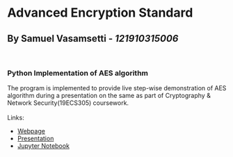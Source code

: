 # Advanced Encryption Standard
## By Samuel Vasamsetti - *121910315006*
<br>

### Python Implementation of AES algorithm
The program is implemented to provide live step-wise demonstration of AES algorithm during a presentation on the same as part of Cryptography &amp; Network Security(19ECS305) coursework.
<br><br>
Links:
* [Webpage](https://github.com/Prosamva/AES)
* [Presentation](https://github.com/Prosamva/AES/blob/master/AES-Presentation.pdf)
* [Jupyter Notebook](https://github.com/Prosamva/AES/blob/master/aes.ipynb)